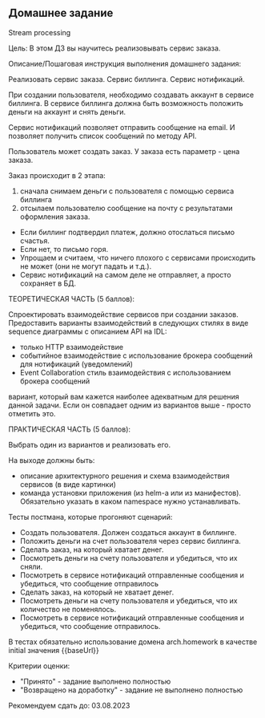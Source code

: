 ## Домашнее задание
Stream processing

Цель:
В этом ДЗ вы научитесь реализовывать сервис заказа.

Описание/Пошаговая инструкция выполнения домашнего задания:

Реализовать сервис заказа. Сервис биллинга. Сервис нотификаций.

При создании пользователя, необходимо создавать аккаунт в сервисе биллинга. 
В сервисе биллинга должна быть возможность положить деньги на аккаунт и снять деньги.

Сервис нотификаций позволяет отправить сообщение на email. 
И позволяет получить список сообщений по методу API.

Пользователь может создать заказ. У заказа есть параметр - цена заказа.

Заказ происходит в 2 этапа:

1) сначала снимаем деньги с пользователя с помощью сервиса биллинга
2) отсылаем пользователю сообщение на почту с результатами оформления заказа. 
- Если биллинг подтвердил платеж, должно отослаться письмо счастья. 
- Если нет, то письмо горя.
- Упрощаем и считаем, что ничего плохого с сервисами происходить не может (они не могут падать и т.д.). 
- Сервис нотификаций на самом деле не отправляет, а просто сохраняет в БД.

ТЕОРЕТИЧЕСКАЯ ЧАСТЬ (5 баллов):

Спроектировать взаимодействие сервисов при создании заказов. 
Предоставить варианты взаимодействий в следующих стилях в виде sequence диаграммы с описанием API на IDL:
- только HTTP взаимодействие
- событийное взаимодействие с использование брокера сообщений для нотификаций (уведомлений)
- Event Collaboration cтиль взаимодействия с использованием брокера сообщений

вариант, который вам кажется наиболее адекватным для решения данной задачи. 
Если он совпадает одним из вариантов выше - просто отметить это.

ПРАКТИЧЕСКАЯ ЧАСТЬ (5 баллов):

Выбрать один из вариантов и реализовать его.

На выходе должны быть:
- описание архитектурного решения и схема взаимодействия сервисов (в виде картинки)
- команда установки приложения (из helm-а или из манифестов). Обязательно указать в каком namespace нужно устанавливать.

Тесты постмана, которые прогоняют сценарий:
- Создать пользователя. Должен создаться аккаунт в биллинге.
- Положить деньги на счет пользователя через сервис биллинга.
- Сделать заказ, на который хватает денег.
- Посмотреть деньги на счету пользователя и убедиться, что их сняли.
- Посмотреть в сервисе нотификаций отправленные сообщения и убедиться, что сообщение отправилось
- Сделать заказ, на который не хватает денег.
- Посмотреть деньги на счету пользователя и убедиться, что их количество не поменялось.
- Посмотреть в сервисе нотификаций отправленные сообщения и убедиться, что сообщение отправилось.

В тестах обязательно использование домена arch.homework в качестве initial значения {{baseUrl}}

Критерии оценки:
- "Принято" - задание выполнено полностью
- "Возвращено на доработку" - задание не выполнено полностью

Рекомендуем сдать до: 03.08.2023